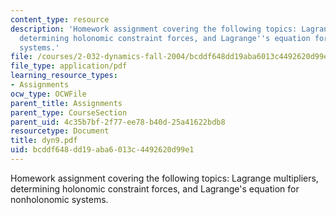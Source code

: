```yaml
---
content_type: resource
description: 'Homework assignment covering the following topics: Lagrange multipliers,
  determining holonomic constraint forces, and Lagrange''s equation for nonholonomic
  systems.'
file: /courses/2-032-dynamics-fall-2004/bcddf648dd19aba6013c4492620d99e1_dyn9.pdf
file_type: application/pdf
learning_resource_types:
- Assignments
ocw_type: OCWFile
parent_title: Assignments
parent_type: CourseSection
parent_uid: 4c35b7bf-2f77-ee78-b40d-25a41622bdb8
resourcetype: Document
title: dyn9.pdf
uid: bcddf648-dd19-aba6-013c-4492620d99e1
---
```

Homework assignment covering the following topics: Lagrange multipliers, determining holonomic constraint forces, and Lagrange's equation for nonholonomic systems.


